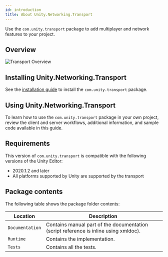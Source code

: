 ```yaml
---
id: introduction
title: About Unity.Networking.Transport
---
```


Use the `com.unity.transport` package to add multiplayer and network features to your project.

## Overview

![Transport Overview](img/transport/layercake.png)

## Installing Unity.Networking.Transport

See the [installation guide](install.md) to install the `com.unity.transport` package.

## Using Unity.Networking.Transport

To learn how to use the `com.unity.transport` package in your own project, review the client and server workflows, additional information, and sample code available in this guide.

##  Requirements

This version of `com.unity.transport` is compatible with the following versions of the Unity Editor:

* 2020.1.2 and later
* All platforms supported by Unity are supported by the transport

## Package contents

The following table shows the package folder contents:

| Location | Description |
| --- | --- |
| `Documentation` | Contains manual part of the documentation (script reference is inline using xmldoc). |
| `Runtime` | Contains the implementation. |
| `Tests` | Contains all the tests. |